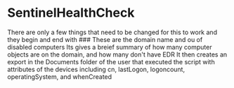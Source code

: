 # SentinelHealthCheck

There are only a few things that need to be changed for this to work and they begin and end with ###
These are the domain name and ou of disabled computers
Its gives a breief summary of how many computer objects are on the domain, and how many don't have EDR
It then creates an export in the Documents folder of the user that executed the script with attributes of the devices including cn, lastLogon, logoncount, operatingSystem, and whenCreated
